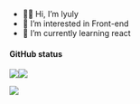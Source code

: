 - 👏🏻 Hi, I’m lyuly
- 👀 I’m interested in Front-end
- 🌱 I’m currently learning react

#### GitHub status

![](https://github-readme-stats.vercel.app/api?username=lyuly&show_icons=true&theme=solarized-light)![](https://github-readme-stats-zzy-eight.vercel.app/api/top-langs/?username=lyuly&layout=compact)

![](https://github-readme-activity-graph.cyclic.app/graph?username=lyuly&theme=tokyo-night&radius=10)
